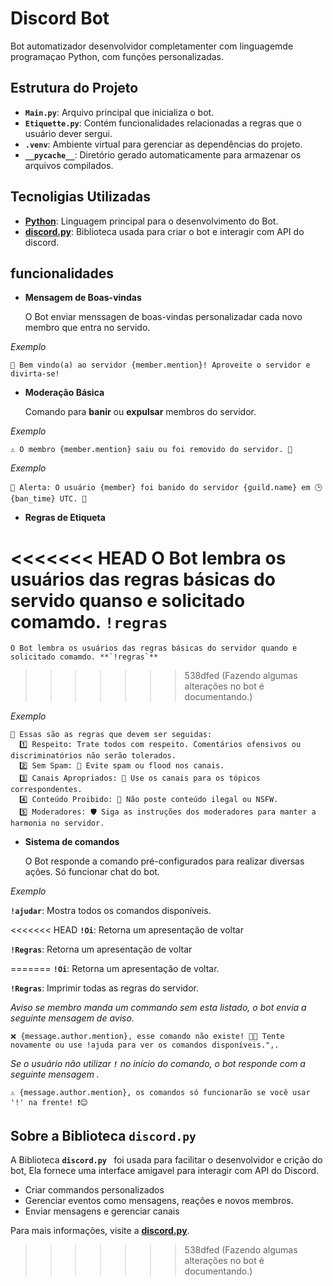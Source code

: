 
# Discord Bot

Bot automatizador desenvolvidor completamenter com linguagemde programaçao Python, com funções personalizadas.

## Estrutura do Projeto

- **`Main.py`**: Arquivo principal que inicializa o bot.
- **`Etiquette.py`**: Contém funcionalidades relacionadas a regras que o usuário dever sergui.
- **`.venv`**: Ambiente virtual para gerenciar as dependências do projeto.
- **`__pycache__`**: Diretório gerado automaticamente para armazenar os arquivos compilados.

## Tecnoligias Utilizadas 

- **[Python](https://www.python.org/)**: Linguagem principal para o desenvolvimento do Bot.
- **[discord.py](https://discordpy.readthedocs.io/)**: Biblioteca usada para criar o bot e interagir com API do discord.

## funcionalidades


- **Mensagem de Boas-vindas** 
   
    O Bot enviar menssagen de boas-vindas personalizadar cada novo membro que entra no servido.

 *Exemplo* 
 
    🎉 Bem vindo(a) ao servidor {member.mention}! Aproveite o servidor e divirta-se!


- **Moderação Básica**
 
    Comando para **banir** ou **expulsar** membros do servidor.

 *Exemplo* 

    ⚠️ O membro {member.mention} saiu ou foi removido do servidor. 🚪  

 *Exemplo* 
 
    🚨 Alerta: O usuário {member} foi banido do servidor {guild.name} em 🕒 {ban_time} UTC. 🚫 


- **Regras de Etiqueta**
 
<<<<<<< HEAD
    O Bot lembra os usuários das regras básicas do servido quanso e solicitado comamdo. **`!regras`**
=======
    O Bot lembra os usuários das regras básicas do servidor quando e solicitado comamdo. **`!regras`**
>>>>>>> 538dfed (Fazendo algumas alterações no bot é documentando.)

*Exemplo*   

    📜 Essas são as regras que devem ser seguidas:
      1️⃣ Respeito: Trate todos com respeito. Comentários ofensivos ou discriminatórios não serão tolerados.
      2️⃣ Sem Spam: 🚫 Evite spam ou flood nos canais.
      3️⃣ Canais Apropriados: 📂 Use os canais para os tópicos correspondentes.
      4️⃣ Conteúdo Proibido: 🚷 Não poste conteúdo ilegal ou NSFW.
      5️⃣ Moderadores: 🛡️ Siga as instruções dos moderadores para manter a harmonia no servidor. 

- **Sistema de comandos**
 
    O Bot responde a comando pré-configurados para realizar diversas ações. Só funcionar chat do bot.

*Exemplo*

   **`!ajudar`**: Mostra todos os comandos disponíveis.

<<<<<<< HEAD
   **`!Oi`**: Retorna um  apresentação de voltar
   
   **`!Regras`**: Retorna um  apresentação de voltar



 
=======
   **`!Oi`**: Retorna um  apresentação de voltar.
   
   **`!Regras`**: Imprimir todas as regras do servidor.

*Aviso se membro manda um commando sem esta listado,  o bot envia a seguinte mensagem de aviso.*

    ❌ {message.author.mention}, esse comando não existe! 🤔💡 Tente novamente ou use !ajuda para ver os comandos disponíveis.",.

*Se o usuário não utilizar **`!`** no início do comando, o bot responde com a seguinte mensagem  .*
    
    ⚠️ {message.author.mention}, os comandos só funcionarão se você usar '!' na frente! ❗😊

## Sobre a Biblioteca **`discord.py`**
 A Biblioteca **`discord.py `** foi usada para facilitar o desenvolvidor e crição do bot, Ela fornece uma interface amigavel para interagir com API do Discord.

 - Criar commandos personalizados
 - Gerenciar eventos como mensagens, reações e novos membros.
 - Enviar mensagens e gerenciar canais

 Para mais informações, visite a **[discord.py](https://discordpy.readthedocs.io/)**.
>>>>>>> 538dfed (Fazendo algumas alterações no bot é documentando.)
